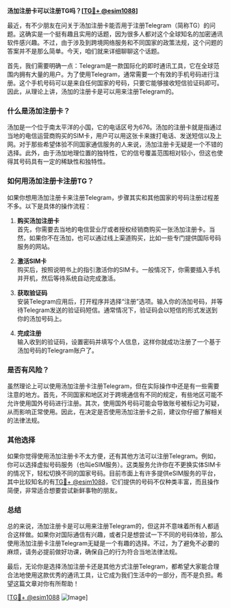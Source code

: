 **汤加注册卡可以注册TG吗？[[TG💪+ @esim1088](https://t.me/s/esim1088)]**

最近，有不少朋友在问关于汤加注册卡能否用于注册Telegram（简称TG）的问题。这确实是一个挺有趣且实用的话题，因为很多人都对这个全球知名的加密通讯软件感兴趣。不过，由于涉及到跨境网络服务和不同国家的政策法规，这个问题的答案并不是那么简单。今天，咱们就来详细聊聊这个话题。

首先，我们需要明确一点：Telegram是一款国际化的即时通讯工具，它在全球范围内拥有大量的用户。为了使用Telegram，通常需要一个有效的手机号码进行注册。这个手机号码可以是来自任何国家的号码，只要它能够接收短信验证码即可。因此，从理论上讲，汤加的注册卡是可以用来注册Telegram的。

### 什么是汤加注册卡？

汤加是一个位于南太平洋的小国，它的电话区号为676。汤加的注册卡就是指通过当地的电信运营商购买的SIM卡，用户可以用这张卡来拨打电话、发送短信以及上网。对于那些希望体验不同国家通信服务的人来说，汤加注册卡无疑是一个不错的选择。此外，由于汤加地理位置的独特性，它的信号覆盖范围相对较小，但这也使得其号码具有一定的稀缺性和独特性。

### 如何用汤加注册卡注册TG？

如果你想用汤加注册卡来注册Telegram，步骤其实和其他国家的号码注册过程差不多。以下是具体的操作流程：

1. **购买汤加注册卡**  
   首先，你需要去当地的电信营业厅或者授权经销商购买一张汤加注册卡。当然，如果你不在汤加，也可以通过线上渠道购买，比如一些专门提供国际号码服务的网站。

2. **激活SIM卡**  
   购买后，按照说明书上的指引激活你的SIM卡。一般情况下，你需要插入手机并开机，然后等待系统自动完成激活。

3. **获取验证码**  
   安装Telegram应用后，打开程序并选择“注册”选项。输入你的汤加号码，并等待Telegram发送的验证码短信。通常情况下，验证码会以短信的形式发送到你的汤加号码上。

4. **完成注册**  
   输入收到的验证码，设置密码并填写个人信息，这样你就成功注册了一个基于汤加号码的Telegram账户了。

### 是否有风险？

虽然理论上可以使用汤加注册卡注册Telegram，但在实际操作中还是有一些需要注意的地方。首先，不同国家和地区对于跨境通信有不同的规定，有些地区可能不允许使用国外号码进行注册。其次，使用国外号码可能会导致账号被标记为可疑，从而影响正常使用。因此，在决定是否使用汤加注册卡之前，建议你仔细了解相关的法律法规。

### 其他选择

如果你觉得使用汤加注册卡不太方便，还有其他方法可以注册Telegram。例如，你可以选择虚拟号码服务（也叫eSIM服务）。这类服务允许你在不更换实体SIM卡的情况下，轻松切换不同的国家号码。目前市面上有许多提供eSIM服务的平台，其中比较知名的有[TG💪+ @esim1088](https://t.me/s/esim1088)，它们提供的号码不仅种类丰富，而且操作简便，非常适合想要尝试新鲜事物的朋友。

### 总结

总的来说，汤加注册卡是可以用来注册Telegram的，但这并不意味着所有人都适合这样做。如果你对国际通信有兴趣，或者只是想尝试一下不同的号码体验，那么使用汤加注册卡注册Telegram无疑是一个有趣的选择。不过，为了避免不必要的麻烦，请务必提前做好功课，确保自己的行为符合当地法律法规。

最后，无论你是选择汤加注册卡还是其他方式注册Telegram，都希望大家能合理合法地使用这款优秀的通讯工具，让它成为我们生活中的一部分，而不是负担。希望这篇文章对你有所帮助！

[[TG💪+ @esim1088](https://t.me/s/esim1088) ![Image](https://i.postimg.cc/4NQfJmqS/Snipaste-2025-05-13-00-14-12.png)]